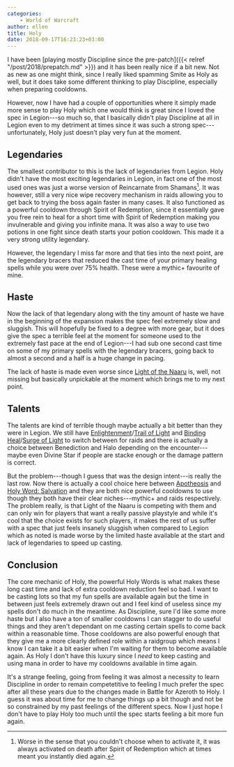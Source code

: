 ```yaml
---
categories:
    - World of Warcraft
author: ellen
title: Holy
date: 2018-09-17T16:23:23+03:00
---
```

I have been [playing mostly Discipline since the pre-patch]({{< relref "/post/2018/prepatch.md" >}}) and it has been really nice if a bit new. Not as new as one might think, since I really liked spamming Smite as Holy as well, but it does take some different thinking to play Discipline, especially when preparing cooldowns.

However, now I have had a couple of opportunities where it simply made more sense to play Holy which one would think is great since I loved the spec in Legion---so much so, that I basically didn't play Discipline at all in Legion even to my detriment at times since it was such a strong spec---unfortunately, Holy just doesn't play very fun at the moment.<!--more-->

## Legendaries

The smallest contributor to this is the lack of legendaries from Legion. Holy didn't have the most exciting legendaries in Legion, in fact one of the most used ones was just a worse version of Reincarnate from Shamans[^1]. It was however, still a very nice wipe recovery mechanism in raids allowing you to get back to trying the boss again faster in many cases. It also functioned as a powerful cooldown through Spirit of Redemption, since it essentially gave you free rein to heal for a short time with Spirit of Redemption making you invulnerable and giving you infinite mana. It was also a way to use two potions in one fight since death starts your potion cooldown. This made it a very strong utility legendary.

However, the legendary I miss far more and that ties into the next point, are the legendary bracers that reduced the cast time of your primary healing spells while you were over 75% health. These were a mythic+ favourite of mine.

## Haste

Now the lack of that legendary along with the tiny amount of haste we have in the beginning of the expansion makes the spec feel extremely slow and sluggish. This will hopefully be fixed to a degree with more gear, but it does give the spec a terrible feel at the moment for someone used to the extremely fast pace at the end of Legion---I had sub one second cast time on some of my primary spells with the legendary bracers, going back to almost a second and a half is a huge change in pacing.

The lack of haste is made even worse since [Light of the Naaru](https://www.wowhead.com/spell=196985/light-of-the-naaru) is, well, not missing but basically unpickable at the moment which brings me to my next point.

## Talents

The talents are kind of terrible though maybe actually a bit better than they were in Legion. We still have [Enlightenment](https://www.wowhead.com/spell=193155/enlightenment)/[Trail of Light](https://www.wowhead.com/spell=200128/trail-of-light) and [Binding Heal](https://www.wowhead.com/spell=32546/binding-heal)/[Surge of Light](https://www.wowhead.com/spell=109186/surge-of-light) to switch between for raids and there is actually a choice between Benediction and Halo depending on the encounter---maybe even Divine Star if people are stacke enough or the damage pattern is correct.

But the problem---though I guess that was the design intent---is really the last row. Now there is actually a cool choice here between [Apotheosis](https://www.wowhead.com/spell=200183/apotheosis) and [Holy Word: Salvation](https://www.wowhead.com/spell=265202/holy-word-salvation) and they are both nice powerful cooldowns to use though they both have their clear niches---mythic+ and raids respectively. The problem really, is that Light of the Naaru is competing with them and can only win for players that want a really passive playstyle and while it's cool that the choice exists for such players, it makes the rest of us suffer with a spec that just feels insanely sluggish when compared to Legion which as noted is made worse by the limited haste available at the start and lack of legendaries to speed up casting.

## Conclusion

The core mechanic of Holy, the powerful Holy Words is what makes these long cast time and lack of extra cooldown reduction feel so bad. I want to be casting lots so that my fun spells are available again but the time in between just feels extremely drawn out and I feel kind of useless since my spells don't do much in the meantime. As Discipline, sure I'd like some more haste but I also have a ton of smaller cooldowns I can stagger to do useful things and they aren't dependant on me casting certain spells to come back within a reasonable time. Those cooldowns are also powerful enough that they give me a more clearly defined role within a raidgroup which means I know I can take it a bit easier when I'm waiting for them to become available again. As Holy I don't have this luxury since I *need* to keep casting and using mana in order to have my cooldowns available in time again.

It's a strange feeling, going from feeling it was almost a necessity to learn Discipline in order to remain competetitive to feeling I much prefer the spec after all these years due to the changes made in Battle for Azeroth to Holy. I guess it was about time for me to change things up a bit though and not be so constrained by my past feelings of the different specs. Now I just hope I don't have to play Holy too much until the spec starts feeling a bit more fun again.

[^1]: Worse in the sense that you couldn't choose when to activate it, it was always activated on death after Spirit of Redemption which at times meant you instantly died again.